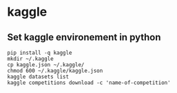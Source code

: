 # kaggle

## Set kaggle environement in python

```shell
pip install -q kaggle
mkdir ~/.kaggle
cp kaggle.json ~/.kaggle/
chmod 600 ~/.kaggle/kaggle.json
kaggle datasets list
kaggle competitions download -c 'name-of-competition'
```
